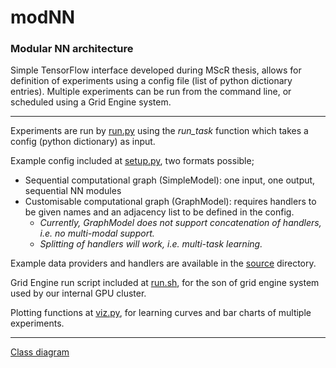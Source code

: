# modNN
### Modular NN architecture

Simple TensorFlow interface developed during MScR thesis, allows for definition of experiments using a config file (list of python dictionary entries). Multiple experiments can be run from the command line, or scheduled using a Grid Engine system.

- - - -

Experiments are run by [run.py](src/run.py) using the *run_task* function which takes a config (python dictionary) as input.

Example config included at [setup.py](egs/setup.py), two formats possible;
* Sequential computational graph (SimpleModel): one input, one output, sequential NN modules
* Customisable computational graph (GraphModel): requires handlers to be given names and an adjacency list to be defined in the config.
  * *Currently, GraphModel does not support concatenation of handlers, i.e. no multi-modal support.* 
  * *Splitting of handlers will work, i.e. multi-task learning.*

Example data providers and handlers are available in the [source](src) directory.

Grid Engine run script included at [run.sh](egs/run.sh), for the son of grid engine system used by our internal GPU cluster.

Plotting functions at [viz.py](src/viz.py), for learning curves and bar charts of multiple experiments.

- - - -

[Class diagram](modular-NN-architecture.pdf)
